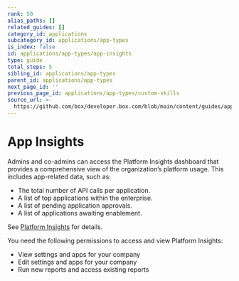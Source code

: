 ```yaml
---
rank: 50
alias_paths: []
related_guides: []
category_id: applications
subcategory_id: applications/app-types
is_index: false
id: applications/app-types/app-insights
type: guide
total_steps: 5
sibling_id: applications/app-types
parent_id: applications/app-types
next_page_id: ''
previous_page_id: applications/app-types/custom-skills
source_url: >-
  https://github.com/box/developer.box.com/blob/main/content/guides/applications/app-types/app-insights.md
---
```

# App Insights

Admins and co-admins can access the Platform Insights
dashboard that provides a comprehensive
view of the organization’s platform usage.
This includes app-related data, such as:

* The total number of API calls per application.
* A list of top applications within the enterprise.
* A list of pending application approvals.
* A list of applications awaiting enablement.

See [Platform Insights][insights] for details.

<Message type='notice'>

You need the following permissions to access
and view Platform Insights:
* View settings and apps for your company
* Edit settings and apps for your company
* Run new reports and access existing reports

</Message>

[insights]: https://support.box.com/hc/en-us/articles/20738406915219-Platform-Insights